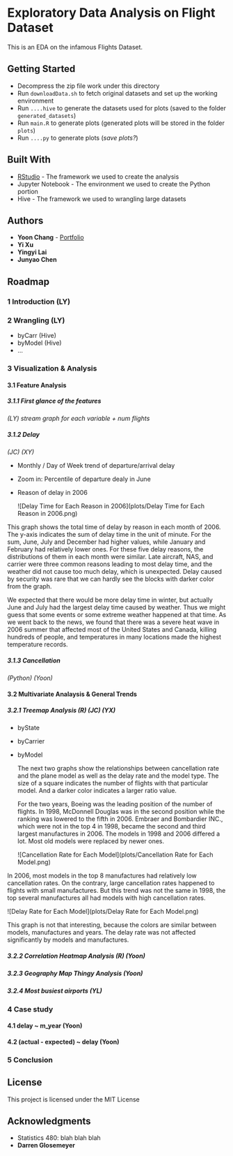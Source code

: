 # Exploratory Data Analysis on Flight Dataset

This is an EDA on the infamous Flights Dataset.

## Getting Started

- Decompress the zip file work under this directory
- Run `downloadData.sh` to fetch original datasets and set up the working environment
- Run `....hive` to generate the datasets used for plots (saved to the folder `generated_datasets`)
- Run `main.R` to generate plots (generated plots will be stored in the folder `plots`)
- Run `....py` to generate plots (*save plots?*)

## Built With

- [RStudio](https://www.rstudio.com/) - The framework we used to create the analysis
- Jupyter Notebook - The environment we used to create the Python portion
- Hive - The framework we used to wrangling large datasets

## Authors

- **Yoon Chang** - [Portfolio](https://yooniverse.me/)
- **Yi Xu**
- **Yingyi Lai**
- **Junyao Chen**

## Roadmap

### 1 Introduction (LY)

### 2 Wrangling (LY)
- byCarr (Hive)
- byModel (Hive)
- ...
### 3 Visualization & Analysis
#### 3.1  Feature Analysis 

##### 3.1.1 First glance of the features
*(LY) stream graph for each variable + num flights*
##### 3.1.2 Delay 
*(JC) (XY)*
- Monthly / Day of Week trend of departure/arrival delay

- Zoom in: Percentile of departure dealy in June

- Reason of delay in 2006

  ![Delay Time for Each Reason in 2006](plots/Delay Time for Each Reason in 2006.png)

This graph shows the total time of delay by reason in each month of 2006. The y-axis indicates the sum of delay time in the unit of minute. For the sum, June, July and December had higher values, while January and February had relatively lower ones. For these five delay reasons, the distributions of them in each month were similar. Late aircraft, NAS, and carrier were three common reasons leading to most delay time, and the weather did not cause too much delay, which is unexpected. Delay caused by security was rare that we can hardly see the blocks with darker color from the graph. 

We expected that there would be more delay time in winter, but actually June and July had the largest delay time caused by weather. Thus we might guess that some events or some extreme weather happened at that time. As we went back to the news, we found that there was a severe heat wave in 2006 summer that affected most of the United States and Canada, killing hundreds of people, and temperatures in many locations made the highest temperature records.

##### 3.1.3  Cancellation 

*(Python) (Yoon)*
#### 3.2  Multivariate Analaysis & General Trends
##### 3.2.1  Treemap Analysis (R) (JC) (YX)
- byState

- byCarrier

- byModel

  The next two graphs show the relationships between cancellation rate and the plane model as well as the delay rate and the model type. The size of a square indicates the number of flights with that particular model. And a darker color indicates a larger ratio value.

  For the two years, Boeing was the leading position of the number of flights. In 1998, McDonnell Douglas was in the second position while the ranking was lowered to the fifth in 2006. Embraer and Bombardier INC., which were not in the top 4 in 1998, became the second and third largest manufactures in 2006. The models in 1998 and 2006 differed a lot. Most old models were replaced by newer ones.

  ![Cancellation Rate for Each Model](plots/Cancellation Rate for Each Model.png)

In 2006, most models in the top 8 manufactures had relatively low cancellation rates. On the contrary, large cancellation rates happened to flights with small manufactures. But this trend was not the same in 1998, the top several manufactures all had models with high cancellation rates.

![Delay Rate for Each Model](plots/Delay Rate for Each Model.png)

This graph is not that interesting, because the colors are similar between models, manufactures and years. The delay rate was not affected significantly by models and manufactures.

##### 3.2.2 Correlation Heatmap Analysis (R) (Yoon)

##### 3.2.3 Geography Map Thingy Analysis (Yoon)
##### 3.2.4 Most busiest airports (YL)

### 4 Case study
#### 4.1 delay ~  m_year (Yoon)
#### 4.2 (actual - expected) ~ delay (Yoon)

### 5 Conclusion

## License

This project is licensed under the MIT License

## Acknowledgments

- Statistics 480: blah blah blah
- **Darren Glosemeyer**